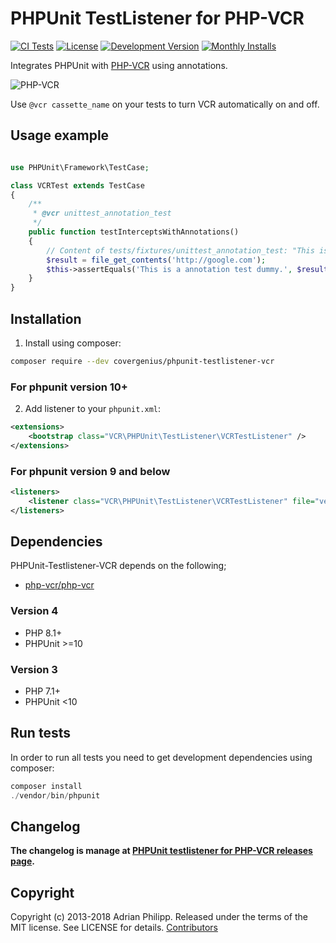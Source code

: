 # PHPUnit TestListener for PHP-VCR

[![CI Tests](https://github.com/covergenius/phpunit-testlistener-vcr/actions/workflows/ci.yml/badge.svg?branch=master)](https://github.com/covergenius/phpunit-testlistener-vcr/actions)
[![License](https://img.shields.io/packagist/l/covergenius/phpunit-testlistener-vcr.svg?style=flat-square)](LICENSE)
[![Development Version](https://img.shields.io/packagist/vpre/covergenius/phpunit-testlistener-vcr.svg?style=flat-square)](https://packagist.org/packages/covergenius/phpunit-testlistener-vcr)
[![Monthly Installs](https://img.shields.io/packagist/dm/covergenius/phpunit-testlistener-vcr.svg?style=flat-square)](https://packagist.org/packages/covergenius/phpunit-testlistener-vcr)

Integrates PHPUnit with [PHP-VCR](http://github.com/covergenius/php-vcr) using annotations.

![PHP-VCR](https://user-images.githubusercontent.com/133832/27151811-0d95c6c4-514c-11e7-834e-eff1eec2ea16.png)

Use `@vcr cassette_name` on your tests to turn VCR automatically on and off.



## Usage example

``` php

use PHPUnit\Framework\TestCase;

class VCRTest extends TestCase
{
    /**
     * @vcr unittest_annotation_test
     */
    public function testInterceptsWithAnnotations()
    {
        // Content of tests/fixtures/unittest_annotation_test: "This is a annotation test dummy".
        $result = file_get_contents('http://google.com');
        $this->assertEquals('This is a annotation test dummy.', $result, 'Call was not intercepted (using annotations).');
    }
}
```

## Installation

1) Install using composer:

``` sh
composer require --dev covergenius/phpunit-testlistener-vcr
```

### For phpunit version 10+

2) Add listener to your `phpunit.xml`:

``` xml
<extensions>
    <bootstrap class="VCR\PHPUnit\TestListener\VCRTestListener" />
</extensions>
```

### For phpunit version 9 and below
``` xml
<listeners>
    <listener class="VCR\PHPUnit\TestListener\VCRTestListener" file="vendor/covergenius/phpunit-testlistener-vcr/src/VCRTestListener.php" />
</listeners>
```

## Dependencies
PHPUnit-Testlistener-VCR depends on the following;

* [php-vcr/php-vcr](https://github.com/covergenius/php-vcr)

### Version 4
* PHP 8.1+
* PHPUnit >=10

### Version 3

* PHP 7.1+
* PHPUnit <10 


## Run tests

In order to run all tests you need to get development dependencies using composer:

``` php
composer install
./vendor/bin/phpunit
```

## Changelog

**The changelog is manage at [PHPUnit testlistener for PHP-VCR releases page](https://github.com/covergenius/covergenius/phpunit-testlistener-vcr/releases).**

## Copyright
Copyright (c) 2013-2018 Adrian Philipp. Released under the terms of the MIT license. See LICENSE for details.
[Contributors](https://github.com/covergenius/phpunit-testlistener-vcr/graphs/contributors)
